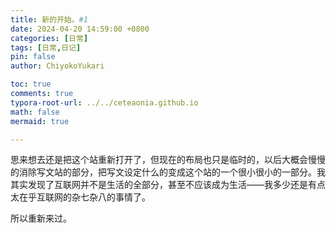 ```yaml
---
title: 新的开始。#1
date: 2024-04-20 14:59:00 +0800
categories: [日常]
tags: [日常,日记]
pin: false
author: ChiyokoYukari

toc: true
comments: true
typora-root-url: ../../ceteaonia.github.io
math: false
mermaid: true

---
```

思来想去还是把这个站重新打开了，但现在的布局也只是临时的，以后大概会慢慢的消除写文站的部分，把写文设定什么的变成这个站的一个很小很小的一部分。我其实发现了互联网并不是生活的全部分，甚至不应该成为生活——我多少还是有点太在乎互联网的杂七杂八的事情了。

所以重新来过。
